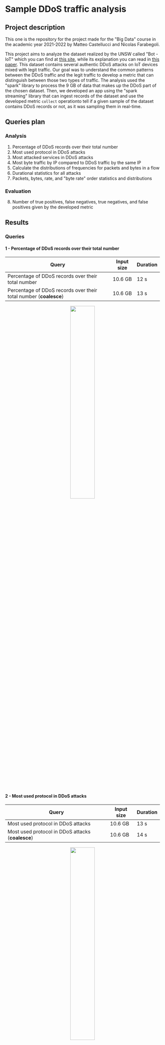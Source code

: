 # Sample DDoS traffic analysis

## Project description

This one is the repository for the project made for the "Big Data" course in the academic year 2021-2022 by Matteo Castellucci and Nicolas Farabegoli.

This project aims to analyze the dataset realized by the UNSW called "Bot - IoT" which you can find at [this site](https://research.unsw.edu.au/projects/bot-iot-dataset), while its explanation you can read in [this paper](https://www.sciencedirect.com/science/article/abs/pii/S0167739X18327687).
This dataset contains several authentic DDoS attacks on IoT devices mixed with legit traffic. Our goal was to understand the common patterns between the DDoS traffic and the legit traffic to develop a metric that can distinguish between those two types of traffic.
The analysis used the "spark" library to process the 9 GB of data that makes up the DDoS part of the chosen dataset. 
Then, we developed an app using the "spark streaming" library that can ingest records of the dataset and use the developed metric `collect` operationto tell if a given sample of the dataset contains DDoS records or not, as it was sampling them in real-time.

## Queries plan

### Analysis

  1. Percentage of DDoS records over their total number
  2. Most used protocol in DDoS attacks
  3. Most attacked services in DDoS attacks
  4. Most byte traffic by IP compared to DDoS traffic by the same IP
  5. Calculate the distributions of frequencies for packets and bytes in a flow
  6. Durational statistics for all attacks
  7. Packets, bytes, rate, and "byte rate" order statistics and distributions

### Evaluation

  8. Number of true positives, false negatives, true negatives, and false positives given by the developed metric

## Results

### Queries

#### 1 - Percentage of DDoS records over their total number

| Query                                                             | Input size | Duration |
|-------------------------------------------------------------------|------------|----------|
| Percentage of DDoS records over their total number                | 10.6 GB    | 12 s     |
| Percentage of DDoS records over their total number (**coalesce**) | 10.6 GB    | 13 s     |

<div align="center">
  <img src="images/total_pie.png" width="40%"/>
</div>
  
#### 2 - Most used protocol in DDoS attacks

| Query                                             | Input size | Duration |
|---------------------------------------------------|------------|----------|
| Most used protocol in DDoS attacks                | 10.6 GB    | 13 s     |
| Most used protocol in DDoS attacks (**coalesce**) | 10.6 GB    | 14 s     |

<div align="center">
  <img src="images/protocol-chart.png" width="40%"/>
</div>

#### 3 - Most attacked services in DDoS attacks

| Query                                                                                          | Input size | Duration                                      |
|------------------------------------------------------------------------------------------------|------------|-----------------------------------------------|
| Most attacked services in DDoS attacks                                                         | 10.6 GB    | 2 s (20 s with cache writing)                 |
| Most attacked services in DDoS attacks (**broadcast variable**)                                | 10.6 GB    | 1 s (0.3 s for broadcast variable generation) |
| Most attacked services in DDoS attacks (**hash partitioner (12 partitions)**)                  | 10.6 GB    | 1.3 s                                         |
| Most attacked services in DDoS attacks (**hash partitioner on both datasets (12 partitions)**) | 10.6 GB    | 1.1 s                                         |

<div align="center">
  <img src="images/ports-chart.png" width="40%"/>
</div>
  
#### 4 - Most byte traffic by IP compared to DDoS traffic by the same IP

| Query                                                        | Input size | Duration                         |
|--------------------------------------------------------------|------------|----------------------------------|
| Byte traffic by IP in DDoS attacks                           | 10.6 GB    | 15 s                             |
| Byte traffic by IP in whole traffic                          | 10.6 GB    | 15 s                             |
| Byte traffic by IP in DDoS attacks (**refactor for cache**)  | 10.6 GB    | 0.7 s (15 s with cache writing)  |
| Byte traffic by IP in whole traffic (**refactor for cache**) | 10.6 GB    | 0.5 s                            |

<div align="center">
  <img src="images/ddos-traffic.png" width="40%"/>
</div>
 
#### 5 - Calculate the distributions of frequencies for packets and bytes in a flow

| Query                                                                                | Input size | Duration                                            |
|--------------------------------------------------------------------------------------|------------|-----------------------------------------------------|
| Count and sum for legit and DDoS packets rate, bytes rate in a flow                  | 10.6 GB    | 26 s (2.2 min with intermediate dataset generation) |
| Standard deviation for legit and DDoS packets rate, bytes rate in a flow             | 10.6 GB    | 26 s                                                |
| Count and sum for legit and DDoS packets rate, bytes rate in a flow (**cache**)      | 10.6 GB    | 0.3 s (2.6 min with cache writing)                  |
| Standard deviation for legit and DDoS packets rate, bytes rate in a flow (**cache**) | 10.6 GB    | 0.5 s                                               |

<div align="center">
  <div>
    <img src="images/ddos-flow-packets-rate.png" width="40%"/>
    <img src="images/legit-flow-packets-rate.png" width="40%"/>
  </div>
  <div>
    <img src="images/ddos-flow-bytes-rate.png" width="40%"/>
    <img src="images/legit-flow-bytes-rate.png" width="40%"/>
  </div>
</div>

#### 6 - Durational statistics for all attacks

| Query                                                                   | Input size | Duration |
|-------------------------------------------------------------------------|------------|----------|
| Time of first attack beginning and last attack beginning                | 10.6 GB    | 14 s     |
| Time of first attack beginning and last attack beginning (**coalesce**) | 10.6 GB    | 14 s     |

No significative results were found.

#### 7 - Packets, bytes, rate, and "byte rate" order statistics and distributions

| Query                                                             | Input size | Duration                         |
|-------------------------------------------------------------------|------------|----------------------------------|
| Count for DDoS traffic records                                    | 10.6 GB    | 15 s                             |
| Count for legit traffic records                                   | 10.6 GB    | 15 s                             |
| Count for DDoS traffic records without a duration of 0            | 10.6 GB    | 15 s                             |
| Count for legit traffic records without a duration of 0           | 10.6 GB    | 15 s                             |
| Quartiles calculation for DDoS traffic packets                    | 10.6 GB    | 39 s                             |
| Quartiles calculation for legit traffic packets                   | 10.6 GB    | 70 s                             |
| Quartiles calculation for DDoS traffic bytes                      | 10.6 GB    | 41 s                             |
| Quartiles calculation for legit traffic bytes                     | 10.6 GB    | 71 s                             |
| Quartiles calculation for DDoS traffic rate                       | 10.6 GB    | 86 s                             |
| Quartiles calculation for legit traffic rate                      | 10.6 GB    | 67 s                             |
| Quartiles calculation for DDoS traffic bytes rate                 | 10.6 GB    | 99 s                             |
| Quartiles calculation for legit traffic bytes rate                | 10.6 GB    | 67 s                             |
| Distribution calculation for DDoS traffic packets                 | 10.6 GB    | 31 s                             |
| Distribution calculation for legit traffic packets                | 10.6 GB    | 36 s                             |
| Distribution calculation for DDoS traffic bytes                   | 10.6 GB    | 28 s                             |
| Distribution calculation for legit traffic bytes                  | 10.6 GB    | 26 s                             |
| Distribution calculation for DDoS traffic rate                    | 10.6 GB    | 28 s                             |
| Distribution calculation for legit traffic rate                   | 10.6 GB    | 26 s                             |
| Distribution calculation for DDoS traffic bytes rate              | 10.6 GB    | 29 s                             |
| Distribution calculation for legit traffic bytes rate             | 10.6 GB    | 26 s                             |
| Quartiles calculation for DDoS traffic packets (**cache**)        | 10.6 GB    | 11 s (132 s with cache writing)  |
| Quartiles calculation for legit traffic packets (**cache**)       | 10.6 GB    | 0.6 s (39 s with cache writing)  |
| Quartiles calculation for DDoS traffic bytes (**cache**)          | 10.6 GB    | 15 s (75 s with cache writing)   |
| Quartiles calculation for legit traffic bytes (**cache**)         | 10.6 GB    | 0.9 s (0.9 s with cache writing) |
| Quartiles calculation for DDoS traffic rate (**cache**)           | 10.6 GB    | 16 s (65 s with cache writing)   |
| Quartiles calculation for legit traffic rate (**cache**)          | 10.6 GB    | 0.9 s (0.9 s with cache writing) |
| Quartiles calculation for DDoS traffic bytes rate (**cache**)     | 10.6 GB    | 17 s (81 s with cache writing)   |
| Quartiles calculation for legit traffic bytes rate (**cache**)    | 10.6 GB    | 0.7 s (0.7 s with cache writing) |
| Distribution calculation for DDoS traffic packets (**cache**)     | 10.6 GB    | 3 s                              |
| Distribution calculation for legit traffic packets (**cache**)    | 10.6 GB    | 0.5 s                            |
| Distribution calculation for DDoS traffic bytes (**cache**)       | 10.6 GB    | 4 s                              |
| Distribution calculation for legit traffic bytes (**cache**)      | 10.6 GB    | 0.2 s                            |
| Distribution calculation for DDoS traffic rate (**cache**)        | 10.6 GB    | 4 s                              |
| Distribution calculation for legit traffic rate (**cache**)       | 10.6 GB    | 0.3 s                            |
| Distribution calculation for DDoS traffic bytes rate (**cache**)  | 10.6 GB    | 4 s                              |
| Distribution calculation for legit traffic bytes rate (**cache**) | 10.6 GB    | 0.4 s                            |

<div align="center">
  <div>
    <img src="images/packets-ddos.png" width="40%"/>
    <img src="images/packets-legit.png" width="40%"/>
  </div>
  <div>
    <img src="images/bytes-ddos.png" width="40%"/>
    <img src="images/bytes-legit.png" width="40%"/>
  </div>
  <div>
    <img src="images/rates-ddos.png" width="40%"/>
    <img src="images/rates-legit.png" width="40%"/>
  </div>
  <div>
    <img src="images/bytesRate-ddos.png" width="40%"/>
    <img src="images/bytesRate-legit.png" width="40%"/>
  </div>
</div>

#### 8 - Number of true positives, false negatives, true negatives, and false positives given by the developed metric

| Query                                                                                | Input size | Duration                                        |
|--------------------------------------------------------------------------------------|------------|-------------------------------------------------|
| Confusion matrix calculation                                                         | 11.2 GB    | 2.7 min (4.8 min with cache writing)            |
| Confusion matrix calculation (**broadcast variable**)                                | 11.2 GB    | 1.2 min (8 s for broadcast variable generation) |
| Confusion matrix calculation (**hash partitioner (140 partitions)**)                 | 11.2 GB    | 1.6 min                                         |
| Confusion matrix calculation (**hash partitioner on both datasets (28 partitions)**) | 11.2 GB    | 3.7 min                                         |

|                    | Actually positive | Actually negative |
|--------------------|-------------------|-------------------|
| Predicted positive | 38270702          | 0                 |
| Predicted negative | 260202            | 1259              |


### Metric

```scala
def metric(
    destinationPort: Long, 
    destinationAddress: String, 
    packets: Long, 
    bytes: Long, 
    rate: Double, 
    byteRate: Double, 
    flowRate: Double, 
    flowByteRate: Double
): Double =
    ((if (destinationPort == 80L) 1 else 0) +
     (if (Set("192.168.100.3", "192.168.100.6", "192.168.100.7")(destinationAddress)) 1 else 0) +
     (1 - math.min(math.abs(packets - 5.909105626202674) / (3 * 3.2784993361685184), 1.0)) +
     (1 - math.min(math.abs(bytes - 529.8851801659653) / (3 * 240.0539442965255), 1.0)) +
     (1 - math.min(math.abs(rate - 0.27486262284753876) / (3 * 0.18712897621757338), 1.0)) + 
     (1 - math.min(math.abs(byteRate - 33.86546680087338) / (3 * 17.010164888097375), 1.0)) +
     (1 - math.min(math.abs(flowRate - 0.27403419840566284) / (3 * 0.15597820418003489), 1.0)) +
     (1 - math.min(math.abs(flowByteRate - 26.483191236399332) / (3 * 14.608112880857705), 1.0))
    ) / 8
```

The cut-off for the metric value is 0.5.